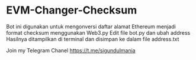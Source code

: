 # EVM-Changer-Checksum
Bot ini digunakan untuk mengonversi daftar alamat Ethereum menjadi format checksum menggunakan Web3.py
Edit file bot.py dan ubah address
Hasilnya ditampilkan di terminal dan disimpan ke dalam file address.txt

Join my Telegram Chanel
https://t.me/sigundulmania

